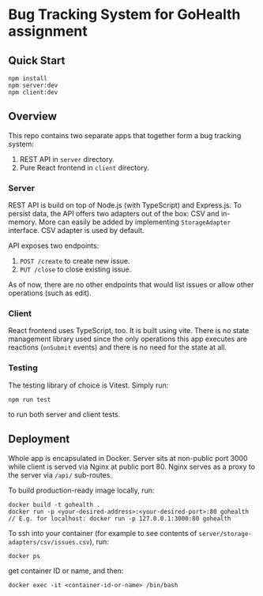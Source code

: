 # Bug Tracking System for GoHealth assignment

## Quick Start

```
npm install
npm server:dev
npm client:dev
```

## Overview

This repo contains two separate apps that together form a bug tracking system:

1. REST API in `server` directory.
2. Pure React frontend in `client` directory.

### Server

REST API is build on top of Node.js (with TypeScript) and Express.js. To persist data, the API offers two adapters out of the box: CSV and in-memory. More can easily be added by implementing `StorageAdapter` interface. CSV adapter is used by default.

API exposes two endpoints:

1. `POST /create` to create new issue.
2. `PUT /close` to close existing issue.

As of now, there are no other endpoints that would list issues or allow other operations (such as edit).

### Client

React frontend uses TypeScript, too. It is built using vite. There is no state management library used since the only operations this app executes are reactions (`onSubmit` events) and there is no need for the state at all.

### Testing

The testing library of choice is Vitest. Simply run:

```
npm run test
```

to run both server and client tests.

## Deployment

Whole app is encapsulated in Docker. Server sits at non-public port 3000 while client is served via Nginx at public port 80. Nginx serves as a proxy to the server via `/api/` sub-routes.

To build production-ready image locally, run:

```
docker build -t gohealth .
docker run -p <your-desired-address>:<your-desired-port>:80 gohealth
// E.g. for localhost: docker run -p 127.0.0.1:3000:80 gohealth
```

To ssh into your container (for example to see contents of `server/storage-adapters/csv/issues.csv`), run:

```
docker ps
```

get container ID or name, and then:

```
docker exec -it <container-id-or-name> /bin/bash
```
